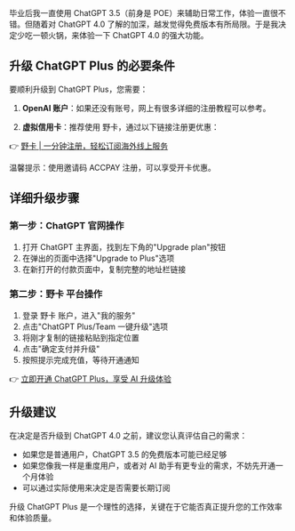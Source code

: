 毕业后我一直使用 ChatGPT 3.5（前身是 POE）来辅助日常工作，体验一直很不错。但随着对 ChatGPT 4.0 了解的加深，越发觉得免费版本有所局限。于是我决定少吃一顿火锅，来体验一下 ChatGPT 4.0 的强大功能。

## 升级 ChatGPT Plus 的必要条件

要顺利升级到 ChatGPT Plus，您需要：

1. **OpenAI 账户**：如果还没有账号，网上有很多详细的注册教程可以参考。

2. **虚拟信用卡**：推荐使用 野卡，通过以下链接注册更优惠：

👉 [野卡 | 一分钟注册，轻松订阅海外线上服务](https://bit.ly/bewildcard)

温馨提示：使用邀请码 ACCPAY 注册，可以享受开卡优惠。

## 详细升级步骤

### 第一步：ChatGPT 官网操作

1. 打开 ChatGPT 主界面，找到左下角的"Upgrade plan"按钮
2. 在弹出的页面中选择"Upgrade to Plus"选项
3. 在新打开的付款页面中，复制完整的地址栏链接

### 第二步：野卡 平台操作

1. 登录 野卡 账户，进入"我的服务"
2. 点击"ChatGPT Plus/Team 一键升级"选项
3. 将刚才复制的链接粘贴到指定位置
4. 点击"确定支付并升级"
5. 按照提示完成充值，等待开通通知

👉 [立即开通 ChatGPT Plus，享受 AI 升级体验](https://bit.ly/bewildcard)

## 升级建议

在决定是否升级到 ChatGPT 4.0 之前，建议您认真评估自己的需求：

- 如果您是普通用户，ChatGPT 3.5 的免费版本可能已经足够
- 如果您像我一样是重度用户，或者对 AI 助手有更专业的需求，不妨先开通一个月体验
- 可以通过实际使用来决定是否需要长期订阅

升级 ChatGPT Plus 是一个理性的选择，关键在于它能否真正提升您的工作效率和体验质量。